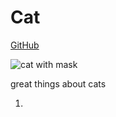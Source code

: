 # Cat

[GitHub](https://github.com/PatrickAnderson4/urban-octo-train/new/main)

![cat with mask](https://www.vmcdn.ca/f/files/via/images/animals/cat-wearing-face-mask.jpg;w=960)

great things about cats

1.

